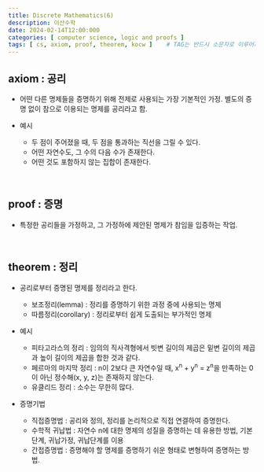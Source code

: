 ```yaml
---
title: Discrete Mathematics(6)
description: 이산수학
date: 2024-02-14T12:00:000
categories: [ computer science, logic and proofs ]
tags: [ cs, axiom, proof, theorem, kocw ]    # TAG는 반드시 소문자로 이루어져야함!
---
```


<h2> axiom : 공리 </h2>

- 어떤 다른 명제들을 증명하기 위해 전제로 사용되는 가장 기본적인 가정. 별도의 증명 없이
  참으로 이용되는 명제를 공리라고 함.

- 예시
  - 두 점이 주어졌을 때, 두 점을 통과하는 직선을 그릴 수 있다.
  - 어떤 자연수도, 그 수의 다음 수가 존재한다.
  - 어떤 것도 포함하지 않는 집합이 존재한다.

<br>

<h2> proof : 증명 </h2>

- 특정한 공리들을 가정하고, 그 가정하에 제안된 명제가 참임을 입증하는 작업.

<br>

<h2> theorem : 정리 </h2>

- 공리로부터 증명된 명제를 정리라고 한다.
  - 보조정리(lemma) : 정리를 증명하기 위한 과정 중에 사용되는 명제
  - 따름정리(corollary) : 정리로부터 쉽게 도출되는 부가적인 명제


- 예시
  - 피타고라스의 정리 : 임의의 직사격형에서 빗변 길이의 제곱은 밑변 길이의 제곱과 높이 길이의 제곱을 합한 것과 같다.
  - 페르마의 마지막 정리 : n이 2보다 큰 자연수일 때, x<sup>n</sup> + y<sup>n</sup> = z<sup>n</sup>을 만족하는 0이 아닌 정수해(x, y, z)는 존재하지 않는다.
  - 유클리드 정리 : 소수는 무한히 많다.


- 증명기법
  - 직접증명법 : 공리와 정의, 정리를 논리적으로 직접 연결하여 증명한다.
  - 수학적 귀납법 : 자연수 n에 대한 명제의 성질을 증명하는 데 유용한 방법, 기본단계, 귀납가정, 귀납단계를 이용
  - 간접증명법 : 증명해야 할 명제를 증명하기 쉬운 형태로 변형하여 증명하는 방법.

<br>


